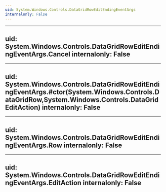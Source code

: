 ```yaml
---
uid: System.Windows.Controls.DataGridRowEditEndingEventArgs
internalonly: False
---
```


---
uid: System.Windows.Controls.DataGridRowEditEndingEventArgs.Cancel
internalonly: False
---

---
uid: System.Windows.Controls.DataGridRowEditEndingEventArgs.#ctor(System.Windows.Controls.DataGridRow,System.Windows.Controls.DataGridEditAction)
internalonly: False
---

---
uid: System.Windows.Controls.DataGridRowEditEndingEventArgs.Row
internalonly: False
---

---
uid: System.Windows.Controls.DataGridRowEditEndingEventArgs.EditAction
internalonly: False
---
